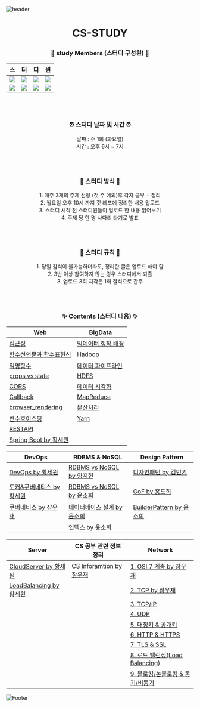 ![header](https://capsule-render.vercel.app/api?type=waving&color=random)
<h1 align="center">CS-STUDY</h1>

<div align="center">
<h3>🌱 study Members (스터디 구성원) 🌱</h3>

|스|터|디|원|
|---|---|---|---|
|<a href="https://github.com/minki0415"><img src="https://img.shields.io/badge/김민기-16ba5b?style=for-the-badge"/></a>|<a href="https://github.com/MaryYoungae"><img src="https://img.shields.io/badge/김영애-ef7953?style=for-the-badge"/></a>|<a href="https://github.com/evememine"><img src="https://img.shields.io/badge/양지현-97c6d0?style=for-the-badge"/></a>|<a href="https://github.com/mandariny"><img src="https://img.shields.io/badge/윤소희-d097af?style=for-the-badge"/></a>|
|<a href="https://github.com/WoojaeJang"><img src="https://img.shields.io/badge/장우재-b332df?style=for-the-badge"/></a>|<a href="https://github.com/jobumjin"><img src="https://img.shields.io/badge/조범진-c6df32?style=for-the-badge"/></a>| <a href="https://github.com/pabaep"><img src="https://img.shields.io/badge/황세원-3281df?style=for-the-badge"/></a>|<a href="https://github.com/dohee789"><img src="https://img.shields.io/badge/홍도희-df3281?style=for-the-badge"/></a>|
  
<br><br>

<h3>⏰ 스터디 날짜 및 시간 ⏰</h3>
날짜 : 주 1회 (화요일)<br>
시간 : 오후 6시 ~ 7시
  
<br><br>

<h3>📝 스터디 방식 📝</h3>
  1. 매주 3개의 주제 선정 (첫 주 예외)후 각자 공부 + 정리<br>
  2. 월요일 오후 10시 까지 깃 레포에 정리한 내용 업로드<br>
  3. 스터디 시작 전 스터디원들이 업로드 한 내용 읽어보기<br>
  4. 주제 당 한 명 사다리 타기로 발표<br>
  
<br><br>
  
<h3>🎯 스터디 규칙 🎯</h3>
  1. 당일 참석이 불가능하더라도, 정리한 글은 업로드 해야 함<br>
  2. 3번 이상 참여하지 않는 경우 스터디에서 퇴출<br>
  3. 업로드 3회 지각은 1회 결석으로 간주<br>
  
<br><br>


<h3>✨ Contents (스터디 내용) ✨</h3>

|Web|BigData|
|---|---|
|[접근성](https://github.com/cs-study-play/cs-study/blob/main/Web/%EC%A0%91%EA%B7%BC%EC%84%B1.md)|[빅데이터 정착 배경](https://github.com/cs-study-play/cs-study/blob/main/BigData/%EB%B9%85%EB%8D%B0%EC%9D%B4%ED%84%B0%EC%9D%98-%EC%A0%95%EC%B0%A9-%EB%B0%B0%EA%B2%BD.md)|
|[함수선언문과 함수표현식](https://github.com/cs-study-play/cs-study/blob/main/Web/%ED%95%A8%EC%88%98%EC%84%A0%EC%96%B8%EB%AC%B8%EA%B3%BC%20%ED%95%A8%EC%88%98%ED%91%9C%ED%98%84%EC%8B%9D.md)|[Hadoop](https://github.com/cs-study-play/cs-study/blob/main/BigData/4.Hadoop.md)
|[익명함수](./Web/익명함수.md)|[데이터 파이프라인](https://github.com/cs-study-play/cs-study/blob/main/BigData/data-pipeline.md)|
|[props vs state](https://github.com/cs-study-play/cs-study/blob/main/Web/props_and_state.md)|[HDFS](https://github.com/cs-study-play/cs-study/blob/main/BigData/5.Hdfs.md)
|[CORS](https://github.com/cs-study-play/cs-study/blob/main/Web/CORS.md)|[데이터 시각화](https://github.com/cs-study-play/cs-study/blob/main/BigData/%EB%8D%B0%EC%9D%B4%ED%84%B0-%EC%8B%9C%EA%B0%81%ED%99%94.md)|
|[Callback](https://github.com/cs-study-play/cs-study/blob/main/Web/Callback.md)|[MapReduce](https://github.com/cs-study-play/cs-study/blob/main/BigData/6.Mapreduce.md)
|[browser_rendering](https://github.com/cs-study-play/cs-study/blob/main/Web/browser_rendering.md)|[분산처리](https://github.com/cs-study-play/cs-study/blob/main/BigData/bigdata-framework.md)|
|[변수호이스팅](https://github.com/cs-study-play/cs-study/blob/main/Web/%EB%B3%80%EC%88%98%ED%98%B8%EC%9D%B4%EC%8A%A4%ED%8C%85.md)|[Yarn](https://github.com/cs-study-play/cs-study/blob/main/BigData/7.Yarn.md)
|[RESTAPI](https://github.com/cs-study-play/cs-study/blob/main/Web/3.restApi.md)|
|[Spring Boot by 황세원](https://github.com/cs-study-play/cs-study/blob/main/Web/SpringBoot_sewon.md)|

|DevOps|RDBMS & NoSQL|Design Pattern|
|---|---|---|
|[DevOps by 황세원](https://github.com/cs-study-play/cs-study/blob/main/DevOps/DevOps_sewon.md)|[RDBMS vs NoSQL by 양지현](https://github.com/cs-study-play/cs-study/blob/main/Database/RDBMS%20vs%20NoSQL%20by%20%EC%96%91%EC%A7%80%ED%98%84.md)|[디자인패턴 by 김민기](https://github.com/cs-study-play/cs-study/blob/main/DesignPattern/Design%20Pattern%20(1).md)|
|[도커&쿠버네티스 by 황세원](https://github.com/cs-study-play/cs-study/blob/main/DevOps/Docker&Kubernetes_sewon.md)|[RDBMS vs NoSQL by 윤소희](https://github.com/cs-study-play/cs-study/blob/main/Database/RDBMS-and-NoSQL.md)|[GoF by 홍도희](https://github.com/cs-study-play/cs-study/blob/main/DesignPattern/2.design_pattern.md)
|[쿠버네티스 by 장우재](./DevOps/Kubernetes_WOOJAE.md)|[데이터베이스 설계 by 윤소희](https://github.com/cs-study-play/cs-study/blob/main/Database/Database%20%EC%84%A4%EA%B3%84.md)|[BuilderPattern by 윤소희](https://github.com/cs-study-play/cs-study/blob/main/DesignPattern/BuilderPattern.md)|
   | |[인덱스 by 윤소희](https://github.com/cs-study-play/cs-study/blob/main/Database/Index.md)|
    
|Server|CS 공부 관련 정보 정리|Network|
|---|---|---|
|[CloudServer by 황세원](https://github.com/cs-study-play/cs-study/tree/main/Server)|[CS Inforamtion by 장우재](./Information/cs_information.md)|[1. OSI 7 계층 by 장우재](./Network/nw_01_OSI_7_layers.md)|
|[LoadBalancing by 황세원](https://github.com/cs-study-play/cs-study/blob/main/Server/LoadBalancing_sewon.md)||[2. TCP by 장우재](./Network/nw_02_TCP.md)|
|||[3. TCP/IP](./Network/nw_03_TCP_IP.md)|
|||[4. UDP](./Network/nw_04_UDP.md)|
|||[5. 대칭키 & 공개키](./Network/nw_05_%EB%8C%80%EC%B9%AD%ED%82%A4_%EA%B3%B5%EA%B0%9C%ED%82%A4.md)|
|||[6. HTTP & HTTPS](./Network/nw_06_HTTP_HTTPS.md)|
|||[7. TLS & SSL](./Network/nw_07_TLS_SSL_HandShake.md)|
|||[8. 로드 밸런싱(Load Balancing)](./Network/nw_08_LoadBalancing.md)|
|||[9. 블로킹/논블로킹 & 동기/비동기](./Network/nw_09_Blocking_NonBlocking_Sync_Async.md)|
    





</div>
  
![Footer](https://capsule-render.vercel.app/api?type=waving&color=random&height=200&section=footer)
